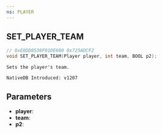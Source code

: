 ```yaml
---
ns: PLAYER
---
```

## SET_PLAYER_TEAM

```c
// 0xE8DD8536F01DE600 0x725ADCF2
void SET_PLAYER_TEAM(Player player, int team, BOOL p2);
```

```
Sets the player's team.

NativeDB Introduced: v1207
```

## Parameters
* **player**:
* **team**:
* **p2**:
